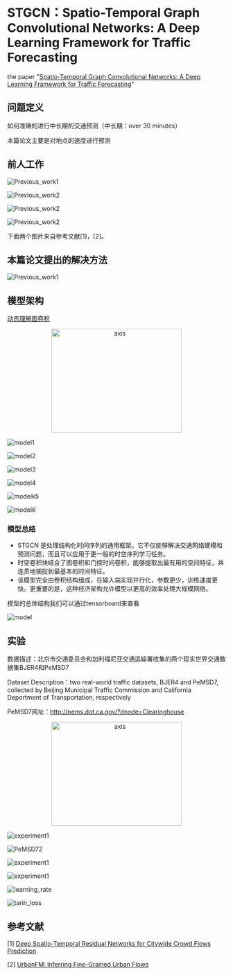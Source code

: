 # STGCN：Spatio-Temporal Graph Convolutional Networks: A Deep Learning Framework for Traffic Forecasting

the paper "[Spatio-Temporal Graph Convolutional Networks: A Deep Learning Framework for Traffic Forecasting](https://arxiv.org/pdf/1709.04875.pdf)"

## 问题定义

如何准确的进行中长期的交通预测（中长期：over 30 minutes）

本篇论文主要是对地点的速度进行预测

## 前人工作

![Previous_work1](https://github.com/Knowledge-Precipitation-Tribe/STGCN-keras/blob/master/ppt/images/Previous_work1.jpeg)

![Previous_work2](https://github.com/Knowledge-Precipitation-Tribe/STGCN-keras/blob/master/ppt/images/Previous_work2.jpeg)

![Previous_work2](https://github.com/Knowledge-Precipitation-Tribe/STGCN-keras/blob/master/ppt/images/Previous_work3.png)

![Previous_work2](https://github.com/Knowledge-Precipitation-Tribe/STGCN-keras/blob/master/ppt/images/Previous_work4.png)

下面两个图片来自参考文献[1]，[2]。

## 本篇论文提出的解决方法

![Previous_work1](https://github.com/Knowledge-Precipitation-Tribe/STGCN-keras/blob/master/ppt/images/method.jpeg)

## 模型架构

[动态理解图卷积](https://github.com/Knowledge-Precipitation-Tribe/Graph-neural-network#动态理解图卷积)

<div align = "center"><image src="https://github.com/Knowledge-Precipitation-Tribe/Graph-neural-network/blob/master/images/GCN4.gif" width = "300" height = "240" alt="axis" align=center /></div>

![model1](https://github.com/Knowledge-Precipitation-Tribe/STGCN-keras/blob/master/ppt/images/model1.jpeg)

![model2](https://github.com/Knowledge-Precipitation-Tribe/STGCN-keras/blob/master/ppt/images/model2.jpeg)

![model3](https://github.com/Knowledge-Precipitation-Tribe/STGCN-keras/blob/master/ppt/images/model3.png)

![model4](https://github.com/Knowledge-Precipitation-Tribe/STGCN-keras/blob/master/ppt/images/model4.jpeg)

![modelk5](https://github.com/Knowledge-Precipitation-Tribe/STGCN-keras/blob/master/ppt/images/model5.jpeg)

![model6](https://github.com/Knowledge-Precipitation-Tribe/STGCN-keras/blob/master/ppt/images/model6.png)

### 模型总结

- STGCN 是处理结构化时间序列的通用框架。它不仅能够解决交通网络建模和 预测问题，而且可以应用于更一般的时空序列学习任务。
- 时空卷积块结合了图卷积和门控时间卷积，能够提取出最有用的空间特征，并 连贯地捕捉到最基本的时间特征。
- 该模型完全由卷积结构组成，在输入端实现并行化，参数更少，训练速度更 快。更重要的是，这种经济架构允许模型以更高的效率处理大规模网络。

模型的总体结构我们可以通过tensorboard来查看

![model](https://github.com/Knowledge-Precipitation-Tribe/STGCN-keras/blob/master/ppt/images/model.png)

## 实验

数据描述：北京市交通委员会和加利福尼亚交通运输署收集的两个现实世界交通数据集BJER4和PeMSD7

Dataset Description：two real-world traffic datasets, BJER4 and PeMSD7, collected by Beijing Municipal Traffic Commission and California Deportment of Transportation, respectively

PeMSD7网址：http://pems.dot.ca.gov/?dnode=Clearinghouse

<div align = "center"><image src="https://github.com/Knowledge-Precipitation-Tribe/STGCN-keras/blob/master/ppt/images/PeMSD71.png" width = "300" height = "240" alt="axis" align=center /></div>

![experiment1](https://github.com/Knowledge-Precipitation-Tribe/STGCN-keras/blob/master/ppt/images/PeMSD72.png)

![PeMSD72](https://github.com/Knowledge-Precipitation-Tribe/STGCN-keras/blob/master/ppt/images/experiment1.png)

![experiment1](https://github.com/Knowledge-Precipitation-Tribe/STGCN-keras/blob/master/ppt/images/experiment2.png)

![experiment1](https://github.com/Knowledge-Precipitation-Tribe/STGCN-keras/blob/master/ppt/images/experiment3.png)

![learning_rate](https://github.com/Knowledge-Precipitation-Tribe/STGCN-keras/blob/master/ppt/images/learning_rate.png)

![tarin_loss](https://github.com/Knowledge-Precipitation-Tribe/STGCN-keras/blob/master/ppt/images/train_loss.png)

## 参考文献

[1] [Deep Spatio-Temporal Residual Networks for Citywide Crowd Flows Prediction](https://arxiv.org/pdf/1610.00081.pdf)

[2] [UrbanFM: Inferring Fine-Grained Urban Flows](https://arxiv.org/pdf/1902.05377.pdf)